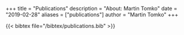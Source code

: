 +++
title = "Publications"
description = "About: Martin Tomko"
date = "2019-02-28"
aliases = ["publications"]
author = "Martin Tomko"
+++

{{< bibtex file="/bibtex/publications.bib" >}}
